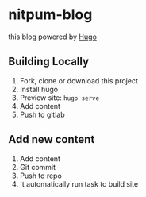 # nitpum-blog
this blog powered by [Hugo](https://gohugo.io/)

## Building Locally
1. Fork, clone or download this project
2. Install hugo
3. Preview site: `hugo serve`
4. Add content
5. Push to gitlab

## Add new content
1. Add content
2. Git commit
3. Push to repo
4. It automatically run task to build site